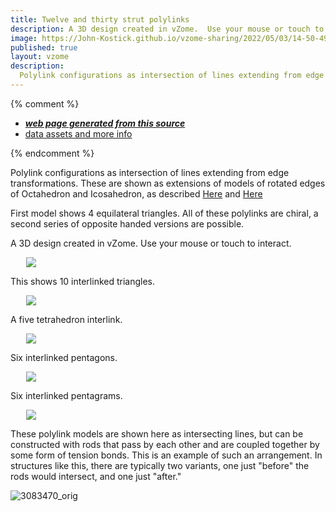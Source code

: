 ```yaml
---
title: Twelve and thirty strut polylinks
description: A 3D design created in vZome.  Use your mouse or touch to interact.
image: https://John-Kostick.github.io/vzome-sharing/2022/05/03/14-50-49-Cube-Brown-triangles-4/Cube-Brown-triangles-4.png
published: true
layout: vzome
description:
  Polylink configurations as intersection of lines extending from edge transformations.
---
```


{% comment %}
 - [***web page generated from this source***](<https://John-Kostick.github.io/vzome-sharing/2022/05/03/Cube-Brown-triangles-4-14-50-49.html>)
 - [data assets and more info](<https://github.com/John-Kostick/vzome-sharing/tree/main/2022/05/03/14-50-49-Cube-Brown-triangles-4/>)
 
{% endcomment %}

  Polylink configurations as intersection of lines extending from edge transformations.  These are shown as extensions of models of rotated edges of Octahedron and Icosahedron, as described [Here](https://john-kostick.github.io/vzome-sharing/2022/05/03/Twelve-Edge-Transformation-14-00-49.html) and [Here](https://john-kostick.github.io/vzome-sharing/2022/05/06/Thirty-Edge-Transform-08-27-17.html)
  
  First model shows 4 equilateral triangles.  All of these polylinks are chiral, a second series of opposite handed versions are possible.  

A 3D design created in vZome.  Use your mouse or touch to interact.

<vzome-viewer style="width: 87%; height: 60vh; margin: 5%"
       src="https://John-Kostick.github.io/vzome-sharing/2022/05/03/14-50-49-Cube-Brown-triangles-4/Cube-Brown-triangles-4.vZome" >
  <img src="https://John-Kostick.github.io/vzome-sharing/2022/05/03/14-50-49-Cube-Brown-triangles-4/Cube-Brown-triangles-4.png" />
</vzome-viewer>

This shows 10 interlinked triangles.

<vzome-viewer style="width: 87%; height: 60vh; margin: 5%"
      src="https://John-Kostick.github.io/vzome-sharing/2022/05/06/08-33-09-Purple-4-Extended/Purple-4-Extended.vZome" >
 <img src="https://John-Kostick.github.io/vzome-sharing/2022/05/06/08-33-09-Purple-4-Extended/Purple-4-Extended.png" />
</vzome-viewer>

A five tetrahedron interlink.

<vzome-viewer style="width: 87%; height: 60vh; margin: 5%"
      src="https://John-Kostick.github.io/vzome-sharing/2022/05/06/08-37-49-Green-6-Extended/Green-6-Extended.vZome" >
 <img src="https://John-Kostick.github.io/vzome-sharing/2022/05/06/08-37-49-Green-6-Extended/Green-6-Extended.png" />
</vzome-viewer>

Six interlinked pentagons.

<vzome-viewer style="width: 87%; height: 60vh; margin: 5%"
      src="https://John-Kostick.github.io/vzome-sharing/2022/05/06/08-50-55-Orange-8-Extended/Orange-8-Extended.vZome" >
 <img src="https://John-Kostick.github.io/vzome-sharing/2022/05/06/08-50-55-Orange-8-Extended/Orange-8-Extended.png" />
</vzome-viewer>

Six interlinked pentagrams.  

<vzome-viewer style="width: 87%; height: 60vh; margin: 5%"
      src="https://John-Kostick.github.io/vzome-sharing/2022/05/06/08-49-14-Orange-8-pentagram/Orange-8-pentagram.vZome" >
 <img src="https://John-Kostick.github.io/vzome-sharing/2022/05/06/08-49-14-Orange-8-pentagram/Orange-8-pentagram.png" />
</vzome-viewer>

These polylink models are shown here as intersecting lines, but can be constructed with rods that pass by each other and are coupled together by some form of tension bonds.  This is an example of such an arrangement.  In structures like this, there are typically two variants, one just "before" the rods would intersect, and one just "after."

![3083470_orig](https://user-images.githubusercontent.com/78830166/167195387-741a539b-f658-4730-af93-1e493848bbbb.jpg)


